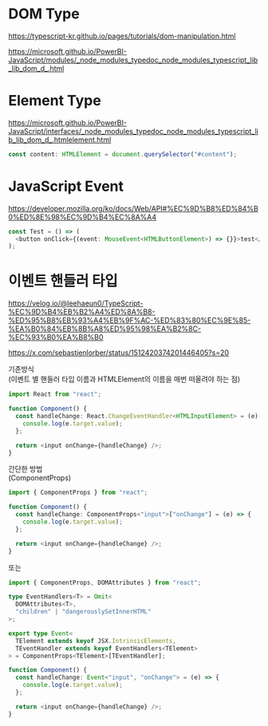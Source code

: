 # DOM Type

https://typescript-kr.github.io/pages/tutorials/dom-manipulation.html

https://microsoft.github.io/PowerBI-JavaScript/modules/_node_modules_typedoc_node_modules_typescript_lib_lib_dom_d_.html

# Element Type

https://microsoft.github.io/PowerBI-JavaScript/interfaces/_node_modules_typedoc_node_modules_typescript_lib_lib_dom_d_.htmlelement.html

```typescript
const content: HTMLElement = document.querySelector("#content");
```

# JavaScript Event

https://developer.mozilla.org/ko/docs/Web/API#%EC%9D%B8%ED%84%B0%ED%8E%98%EC%9D%B4%EC%8A%A4

```typescript
const Test = () => (
  <button onClick={(event: MouseEvent<HTMLButtonElement>) => {}}>test</button>
);
```

# 이벤트 핸들러 타입

https://velog.io/@leehaeun0/TypeScript-%EC%9D%B4%EB%B2%A4%ED%8A%B8-%ED%95%B8%EB%93%A4%EB%9F%AC-%ED%83%80%EC%9E%85-%EA%B0%84%EB%8B%A8%ED%95%98%EA%B2%8C-%EC%93%B0%EA%B8%B0

https://x.com/sebastienlorber/status/1512420374201446405?s=20

기존방식  
(이벤트 별 핸들러 타입 이름과 HTMLElement의 이름을 매번 떠올려야 하는 점)

```typescript
import React from "react";

function Component() {
  const handleChange: React.ChangeEventHandler<HTMLInputElement> = (e) => {
    console.log(e.target.value);
  };

  return <input onChange={handleChange} />;
}
```

간단한 방법  
(ComponentProps)

```typescript
import { ComponentProps } from "react";

function Component() {
  const handleChange: ComponentProps<"input">["onChange"] = (e) => {
    console.log(e.target.value);
  };

  return <input onChange={handleChange} />;
}
```

또는

```typescript
import { ComponentProps, DOMAttributes } from "react";

type EventHandlers<T> = Omit<
  DOMAttributes<T>,
  "children" | "dangerouslySetInnerHTML"
>;

export type Event<
  TElement extends keyof JSX.IntrinsicElements,
  TEventHandler extends keyof EventHandlers<TElement>
> = ComponentProps<TElement>[TEventHandler];

function Component() {
  const handleChange: Event<"input", "onChange"> = (e) => {
    console.log(e.target.value);
  };

  return <input onChange={handleChange} />;
}
```
